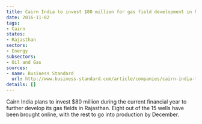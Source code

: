 ```yaml
---
title: Cairn India to invest $80 million for gas field development in Rajasthan
date: 2016-11-02
tags:
- Cairn
states:
- Rajasthan
sectors:
- Energy
subsectors:
- Oil and Gas
sources:
- name: Business Standard
  url: http://www.business-standard.com/article/companies/cairn-india-to-invest-100-mn-in-rajasthan-gas-fields-116102700190_1.html
details: []
---
```


Cairn India plans to invest $80 million during the current financial year to further develop its gas fields in Rajasthan. Eight out of the 15 wells have been brought online, with the rest to go into production by December.
